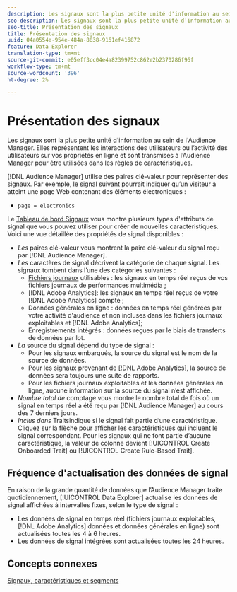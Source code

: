```yaml
---
description: Les signaux sont la plus petite unité d'information au sein de l'Audience Manager. Elles représentent les interactions des utilisateurs ou l’activité des utilisateurs sur vos propriétés en ligne et sont transmises à l’Audience Manager pour être utilisées dans les règles de caractéristiques.
seo-description: Les signaux sont la plus petite unité d'information au sein de l'Audience Manager. Elles représentent les interactions des utilisateurs ou l’activité des utilisateurs sur vos propriétés en ligne et sont transmises à l’Audience Manager pour être utilisées dans les règles de caractéristiques.
seo-title: Présentation des signaux
title: Présentation des signaux
uuid: 04a0554e-954e-484a-8838-9161ef416872
feature: Data Explorer
translation-type: tm+mt
source-git-commit: e05eff3cc04e4a82399752c862e2b2370286f96f
workflow-type: tm+mt
source-wordcount: '396'
ht-degree: 2%

---
```



# Présentation des signaux

Les signaux sont la plus petite unité d&#39;information au sein de l&#39;Audience Manager. Elles représentent les interactions des utilisateurs ou l’activité des utilisateurs sur vos propriétés en ligne et sont transmises à l’Audience Manager pour être utilisées dans les règles de caractéristiques.

[!DNL Audience Manager] utilise des paires clé-valeur pour représenter des signaux. Par exemple, le signal suivant pourrait indiquer qu’un visiteur a atteint une page Web contenant des éléments électroniques :

* `page = electronics`

Le [Tableau de bord Signaux](../../features/data-explorer/data-explorer-signals-dashboard.md) vous montre plusieurs types d&#39;attributs de signal que vous pouvez utiliser pour créer de nouvelles caractéristiques. Voici une vue détaillée des propriétés de signal disponibles :

* *Les* paires clé-valeur vous montrent la paire clé-valeur du signal reçu par  [!DNL Audience Manager].
* *Les* caractères de signal décrivent la catégorie de chaque signal. Les signaux tombent dans l’une des catégories suivantes :
   * [Fichiers journaux](/help/using/integration/media-data-integration/actionable-log-files.md) utilisables : les signaux en temps réel reçus de vos fichiers journaux de performances multimédia ;
   * [!DNL Adobe Analytics]: les signaux en temps réel reçus de votre  [!DNL Adobe Analytics] compte ;
   * Données générales en ligne : données en temps réel générées par votre activité d&#39;audience et non incluses dans les fichiers journaux exploitables et [!DNL Adobe Analytics];
   * Enregistrements intégrés : données reçues par le biais de transferts de données par lot.
* *La* source du signal dépend du type de signal :
   * Pour les signaux embarqués, la source du signal est le nom de la source de données.
   * Pour les signaux provenant de [!DNL Adobe Analytics], la source de données sera toujours une suite de rapports.
   * Pour les fichiers journaux exploitables et les données générales en ligne, aucune information sur la source du signal n’est affichée.
* *Nombre total de* comptage vous montre le nombre total de fois où un signal en temps réel a été reçu par  [!DNL Audience Manager] au cours des 7 derniers jours.
* *Inclus dans* Traitsindique si le signal fait partie d’une caractéristique. Cliquez sur la flèche pour afficher les caractéristiques qui incluent le signal correspondant. Pour les signaux qui ne font partie d’aucune caractéristique, la valeur de colonne devient [!UICONTROL Create Onboarded Trait] ou [!UICONTROL Create Rule-Based Trait].

## Fréquence d&#39;actualisation des données de signal

En raison de la grande quantité de données que l’Audience Manager traite quotidiennement, [!UICONTROL Data Explorer] actualise les données de signal affichées à intervalles fixes, selon le type de signal :

* Les données de signal en temps réel (fichiers journaux exploitables, [!DNL Adobe Analytics] données et données générales en ligne) sont actualisées toutes les 4 à 6 heures.
* Les données de signal intégrées sont actualisées toutes les 24 heures.

## Concepts connexes

[Signaux, caractéristiques et segments](/help/using/reference/signal-trait-segment.md)